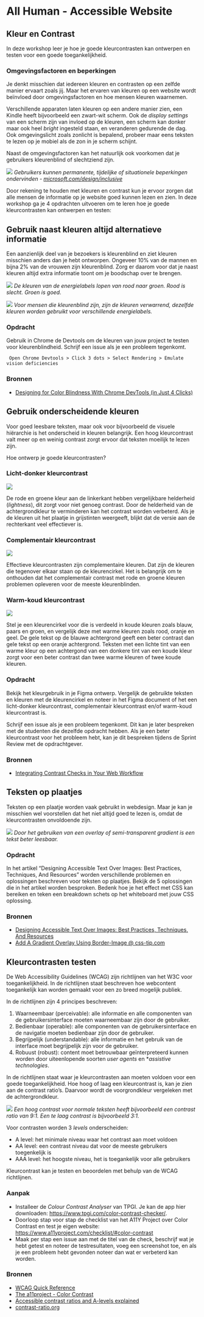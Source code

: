 # All Human - Accessible Website

## Kleur en Contrast

In deze workshop leer je hoe je goede kleurcontrasten kan ontwerpen en testen voor een goede toegankelijkheid.

### Omgevingsfactoren en beperkingen

Je denkt misschien dat iedereen kleuren en contrasten op een zelfde manier ervaart zoals jij. Maar het ervaren van kleuren op een website wordt beïnvloed door omgevingsfactoren en hoe mensen kleuren waarnemen.

Verschillende apparaten laten kleuren op een andere manier zien, een Kindle heeft bijvoorbeeld een zwart-wit scherm. Ook de *display settings* van een scherm zijn van invloed op de kleuren, een scherm kan donker maar ook heel *bright* ingesteld staan, en veranderen gedurende de dag. Ook omgevingslicht zoals zonlicht is bepalend, probeer maar eens teksten te lezen op je mobiel als de zon in je scherm schijnt.

Naast de omgevingsfactoren kan het natuurlijk ook voorkomen dat je gebruikers kleurenblind of slechtziend zijn.

![](inclusive-microsoft-design-toolkit.png)
*Gebruikers kunnen permanente, tijdelijke of situationele beperkingen ondervinden - [microsoft.com/design/inclusive](https://www.microsoft.com/design/inclusive/)*

Door rekening te houden met kleuren en contrast kun je ervoor zorgen dat alle mensen de informatie op je website goed kunnen lezen en zien. In deze workshop ga je 4 opdrachten uitvoeren om te leren hoe je goede kleurcontrasten kan ontwerpen en testen:

## Gebruik naast kleuren altijd alternatieve informatie

Een aanzienlijk deel van je bezoekers is kleurenblind en ziet kleuren misschien anders dan je hebt ontworpen. Ongeveer 10% van de mannen en bijna 2% van de vrouwen zijn kleurenblind. Zorg er daarom voor dat je naast kleuren altijd extra informatie toont om je boodschap over te brengen.

![](energielabels.png)
*De kleuren van de energielabels lopen van rood naar groen. Rood is slecht. Groen is goed.*

![](energielabels-deuteranopia.png)
*Voor mensen die kleurenblind zijn, zijn de kleuren verwarrend, dezelfde kleuren worden gebruikt voor verschillende energielabels.*

### Opdracht 

Gebruik in Chrome de Devtools om de kleuren van jouw project te testen voor kleurenblindheid. Schrijf een issue als je een probleem tegenkomt.

``` Open Chrome Devtools > Click 3 dots > Select Rendering > Emulate vision deficiencies```

### Bronnen

- [Designing for Color Blindness With Chrome DevTools (in Just 4 Clicks)](https://webdesign.tutsplus.com/designing-for-color-blindness-with-chrome-devtools--cms-35827a)



## Gebruik onderscheidende kleuren

Voor goed leesbare teksten, maar ook voor bijvoorbeeld de visuele hiërarchie is het onderscheid in kleuren belangrijk. Een hoog kleurcontrast valt meer op en weinig contrast zorgt ervoor dat teksten moeilijk te lezen zijn. 

Hoe ontwerp je goede kleurcontrasten?

### Licht-donker kleurcontrast

![](contrast-light-dark.gif)

De rode en groene kleur aan de linkerkant hebben vergelijkbare helderheid (*lightness*), dit zorgt voor niet genoeg contrast. Door de helderheid van de achtergrondkleur te verminderen kan het contrast worden verbeterd. Als je de kleuren uit het plaatje in grijstinten weergeeft, blijkt dat de versie aan de rechterkant veel effectiever is.

### Complementair kleurcontrast

![](contrast-complementary.gif)

Effectieve kleurcontrasten zijn complementaire kleuren. Dat zijn de kleuren die tegenover elkaar staan op de kleurencirkel. Het is belangrijk om te onthouden dat het complementair contrast met rode en groene kleuren problemen opleveren voor de meeste kleurenblinden.

### Warm-koud kleurcontrast

![](contrast-cool-warm.gif)

Stel je een kleurencirkel voor die is verdeeld in koude kleuren zoals blauw, paars en groen, en vergelijk deze met warme kleuren zoals rood, oranje en geel. De gele tekst op de blauwe achtergrond geeft een beter contrast dan gele tekst op een oranje achtergrond. Teksten met een lichte tint van een warme kleur op een achtergond van een donkere tint van een koude kleur zorgt voor een beter contrast dan twee warme kleuren of twee koude kleuren.

### Opdracht 

Bekijk het kleurgebruik in je Figma ontwerp. Vergelijk de gebruikte teksten en kleuren met de kleurencirkel en noteer in het Figma document of het een licht-donker kleurcontrast, complementair kleurcontrast en/of warm-koud kleurcontrast is. 

Schrijf een issue als je een probleem tegenkomt. Dit kan je later bespreken met de studenten die dezelfde opdracht hebben. Als je een beter kleurcontrast voor het probleem hebt, kan je dit bespreken tijdens de Sprint Review met de opdrachtgever.

### Bronnen

- [Integrating Contrast Checks in Your Web Workflow](https://24ways.org/2014/integrating-contrast-checks-in-your-web-workflow/)



## Teksten op plaatjes

Teksten op een plaatje worden vaak gebruikt in webdesign. Maar je kan je misschien wel voorstellen dat het niet altijd goed te lezen is, omdat de kleurcontrasten onvoldoende zijn.

![](smashing-text-over-images-technique-overlay.jpg)
*Door het gebruiken van een overlay of semi-transparent gradient is een tekst beter leesbaar.*

### Opdracht

In het artikel “Designing Accessible Text Over Images: Best Practices, Techniques, And Resources” worden verschillende problemen en oplossingen beschreven voor teksten op plaatjes. Bekijk de 5 oplossingen die in het artikel worden besproken. Bedenk hoe je het effect met CSS kan bereiken en teken een breakdown schets op het whiteboard met jouw CSS oplossing.

### Bronnen

- [Designing Accessible Text Over Images: Best Practices, Techniques, And Resources](https://www.smashingmagazine.com/2023/08/designing-accessible-text-over-images-part1/)
- [Add A Gradient Overlay Using Border-Image @ css-tip.com](https://css-tip.com/gradient-overlay-border-image/)


## Kleurcontrasten testen

De Web Accessibility Guidelines (WCAG) zijn richtlijnen van het W3C voor toegankelijkheid. In de  richtlijnen staat beschreven hoe webcontent toegankelijk kan worden gemaakt voor een zo breed mogelijk publiek.

In de richtlijnen zijn 4 principes beschreven:

1. Waarneembaar (perceivable): alle informatie en alle componenten van de gebruikersinterface moeten waarneembaar zijn door de gebruiker.
2. Bedienbaar (operable): alle componenten van de gebruikersinterface en de navigatie moeten bedienbaar zijn door de gebruiker.
3. Begrijpelijk (understandable): alle informatie en het gebruik van de interface moet begrijpelijk zijn voor de gebruiker.
4. Robuust (robust): content moet betrouwbaar geïnterpreteerd kunnen worden door uiteenlopende soorten *user agents* en **assistive technologies*.

<!-- Kleur en contrast hoort bij de richtlijn 1.4 Onderscheidbaar (Distinguishable) van het onderdeel Waarneembaar (perceivable).  Kleurcontrast kan je meten en beoordelen met de WCAG standaarden. -->

In de richtlijnen staat waar je kleurcontrasten aan moeten voldoen voor een goede toegankelijkheid. Hoe hoog of laag een kleurcontrast is, kan je zien aan de contrast ratio’s. Daarvoor wordt de voorgrondkleur vergeleken met de achtergrondkleur.

![](contrast-ratios-priority-levels.png)
*Een hoog contrast voor normale teksten heeft bijvoorbeeld een contrast ratio van 9:1. Een te laag contrast is bijvoorbeeld 3:1.*

Voor contrasten worden 3 *levels* onderscheiden:

- A level: het minimale niveau waar het contrast aan moet voldoen
- AA level: een contrast niveau dat voor de meeste gebruikers toegenkelijk is
- AAA level: het hoogste niveau, het is toegankelijk voor alle gebruikers

Kleurcontrast kan je testen en beoordelen met behulp van de WCAG richtlijnen.

### Aanpak

- Installeer de *Colour Contrast Analyser* van TPGI. Je kan de app hier downloaden: https://www.tpgi.com/color-contrast-checker/.
- Doorloop stap voor stap de checklist van het A11Y Project over Color Contrast en test je eigen website: https://www.a11yproject.com/checklist/#color-contrast
- Maak per stap een issue aan met de titel van de check, beschrijf wat je hebt getest en noteer de testresultaten, voeg een screenshot toe, en als je een probleem hebt gevonden noteer dan wat er verbeterd kan worden.

### Bronnen

- [WCAG Quick Reference](https://www.w3.org/WAI/WCAG22/quickref/?versions=2.1)
- [The a11project - Color Contrast](https://www.a11yproject.com/checklist/#color-contrast)
- [Accessible contrast ratios and A-levels explained](https://www.getstark.co/blog/accessible-contrast-ratios-and-a-levels-explained/)
- [contrast-ratio.org](https://contrast-ratio.org/)

<!-- 
Related WCAG success criteria
1.4.3 Minimum contrast (AA)
The color contrast between background and foreground content should be at a minimum level to ensure legibility:

Text and its background should have a contrast ratio of at least 4.5:1.
Heading (or just larger) text should have a ratio of at least 3:1. Larger text is defined as at least 18pt, or 14pt bold.

1.4.6 Enhanced contrast (AAA)
This follows, and builds on, criterion 1.4.3.

Text and its background should have a contrast ratio of at least 7:1.
Heading (or just larger) text should have a ratio of at least 4.5:1.

1.4.11 Non-Text Contrast (AA) (added in 2.1)
There should be a minimum color contrast ratio of 3 to 1 for user interface components and graphical objects.
-->
